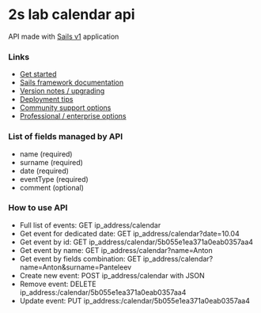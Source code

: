 # 2s lab calendar api

API made with [Sails v1](https://sailsjs.com) application


### Links

+ [Get started](https://sailsjs.com/get-started)
+ [Sails framework documentation](https://sailsjs.com/documentation)
+ [Version notes / upgrading](https://sailsjs.com/documentation/upgrading)
+ [Deployment tips](https://sailsjs.com/documentation/concepts/deployment)
+ [Community support options](https://sailsjs.com/support)
+ [Professional / enterprise options](https://sailsjs.com/enterprise)


### List of fields managed by API

+ name (required)
+ surname (required)
+ date (required)
+ eventType (required)
+ comment (optional)

### How to use API

+ Full list of events: GET ip_address/calendar
+ Get event for dedicated date: GET ip_address/calendar?date=10.04
+ Get event by id: GET ip_address/calendar/5b055e1ea371a0eab0357aa4
+ Get event by name: GET ip_address/calendar?name=Anton
+ Get event by fields combination: GET ip_address/calendar?name=Anton&surname=Panteleev
+ Create new event: POST ip_address/calendar with JSON
+ Remove event: DELETE ip_address:/calendar/5b055e1ea371a0eab0357aa4
+ Update event: PUT ip_address:/calendar/5b055e1ea371a0eab0357aa4


